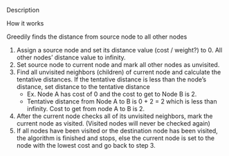 Description

How it works

Greedily finds the distance from source node to all other nodes
1. Assign a source node and set its distance value (cost / weight?) to 0. All other nodes’ distance value to infinity.
2. Set source node to current node and mark all other nodes as unvisited.
3. Find all unvisited neighbors (children) of current node and calculate the tentative distances. If the tentative distance is less than the node’s distance, set distance to the tentative distance
	- Ex. Node A has cost of 0 and the cost to get to Node B is 2.
	- Tentative distance from Node A to B is 0 + 2 = 2 which is less than infinity. Cost to get from node A to B is 2.
4. After the current node checks all of its unvisited neighbors, mark the current node as visited. (Visited nodes will never be checked again)
5. If all nodes have been visited or the destination node has been visited, the algorithm is finished and stops, else the current node is set to the node with the lowest cost and go back to step 3.

